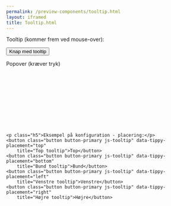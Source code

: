 ```yaml
--- 
permalink: /preview-components/tooltip.html
layout: iframed 
title: Tooltip.html
---
```

<div class="container">
    <p class="h5">Tooltip (kommer frem ved mouse-over):</p>
    <button class="button button-primary js-tooltip" role="tooltip" title="Dette er et tooltip"
        aria-label="Dette er et tooltip">Knap med tooltip</button>
    <p class="h5">Popover (kræver tryk)</p>
    <a class="popover js-tooltip" data-tippy-trigger="click" role="tooltip" title="Dette er en hjælpetekst i en popover"
        aria-label="Dette er en hjælpetekst i en popover">
        <svg class="icon-svg "><use xlink:href="#help-circle-outline"></use></svg>
    </a>

    <p class="h5">Eksempel på konfiguration - placering:</p>
    <button class="button button-primary js-tooltip" data-tippy-placement="top"
        title="Top tooltip">Top</button>
    <button class="button button-primary js-tooltip" data-tippy-placement="bottom"
        title="Bund tooltip">Bund</button>
    <button class="button button-primary js-tooltip" data-tippy-placement="left"
        title="Venstre tooltip">Venstre</button>
    <button class="button button-primary js-tooltip" data-tippy-placement="right"
        title="Højre tooltip">Højre</button>
</div>